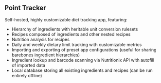 ## Point Tracker

Self-hosted, highly customizable diet tracking app, featuring:

- Hierarchy of ingredients with heritable unit conversion rulesets
- Recipes composed of ingredients and other nested recipes
- Nutrition analysis for recipes
- Daily and weekly dietary limit tracking with customizable metrics
- Importing and exporting of preset app configurations (useful for sharing barebones ingredient hierarchies)
- Ingredient lookup and barcode scanning via Nutritionix API with autofill of imported data
- Local database storing all existing ingredients and recipes (can be run entirely offline)
